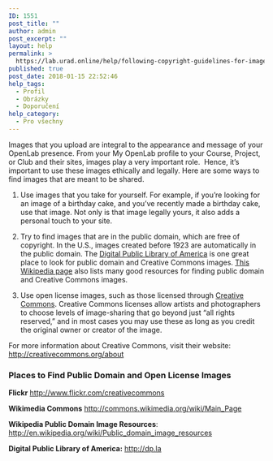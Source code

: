 ```yaml
---
ID: 1551
post_title: ""
author: admin
post_excerpt: ""
layout: help
permalink: >
  https://lab.urad.online/help/following-copyright-guidelines-for-images/
published: true
post_date: 2018-01-15 22:52:46
help_tags:
  - Profil
  - Obrázky
  - Doporučení
help_category:
  - Pro všechny
---
```

Images that you upload are integral to the appearance and message of your OpenLab presence. From your My OpenLab profile to your Course, Project, or Club and their sites, images play a very important role.  Hence, it’s important to use these images ethically and legally. Here are some ways to find images that are meant to be shared.

1. Use images that you take for yourself. For example, if you’re looking for an image of a birthday cake, and you’ve recently made a birthday cake, use that image. Not only is that image legally yours, it also adds a personal touch to your site.

2. Try to find images that are in the public domain, which are free of copyright. In the U.S., images created before 1923 are automatically in the public domain. The <a href="http://dp.la/">Digital Public Library of America</a> is one great place to look for public domain and Creative Commons images. <a href="http://en.wikipedia.org/wiki/Wikipedia:Public_domain_image_resources">This Wikipedia page</a> also lists many good resources for finding public domain and Creative Commons images.

3. Use open license images, such as those licensed through <a href="http://creativecommons.org/licenses/">Creative Commons</a>. Creative Commons licenses allow artists and photographers to choose levels of image-sharing that go beyond just “all rights reserved,” and in most cases you may use these as long as you credit the original owner or creator of the image.

For more information about Creative Commons, visit their website:
<a href="http://creativecommons.org/about" target="_blank" rel="noopener"> http://creativecommons.org/about</a>
<h3><strong>Places to Find Public Domain and Open License Images</strong></h3>
<strong>Flickr</strong>
<a href="http://www.flickr.com/creativecommons/" target="_blank" rel="noopener"> http://www.flickr.com/creativecommons</a>

<strong>Wikimedia Commons</strong>
<a href="http://commons.wikimedia.org/wiki/Main_Page" target="_blank" rel="noopener"> http://commons.wikimedia.org/wiki/Main_Page</a>

<strong>Wikipedia Public Domain Image Resources</strong>:
<a href="http://en.wikipedia.org/wiki/Public_domain_image_resources" target="_blank" rel="noopener"> http://en.wikipedia.org/wiki/Public_domain_image_resources</a>

<strong>Digital Public Library of America:</strong>
<a href="http://dp.la/">http://dp.la</a>